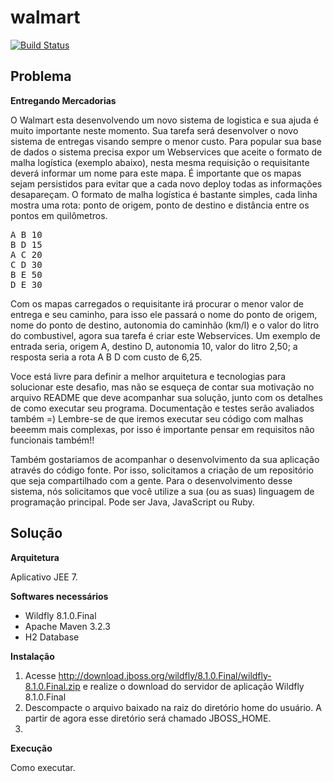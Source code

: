 walmart
=======

[![Build Status](https://travis-ci.org/andersonlf/walmart.svg?branch=master)](https://travis-ci.org/andersonlf/walmart)


Problema
--------

**Entregando Mercadorias**

O Walmart esta desenvolvendo um novo sistema de logistica e sua ajuda é muito importante neste momento. Sua tarefa será desenvolver o novo sistema de entregas visando sempre o menor custo. Para popular sua base de dados o sistema precisa expor um Webservices que aceite o formato de malha logística (exemplo abaixo), nesta mesma requisição o requisitante deverá informar um nome para este mapa. É importante que os mapas sejam persistidos para evitar que a cada novo deploy todas as informações desapareçam. O formato de malha logística é bastante simples, cada linha mostra uma rota: ponto de origem, ponto de destino e distância entre os pontos em quilômetros.

<pre>
A B 10
B D 15
A C 20
C D 30
B E 50
D E 30
</pre>

Com os mapas carregados o requisitante irá procurar o menor valor de entrega e seu caminho, para isso ele passará o nome do ponto de origem, nome do ponto de destino, autonomia do caminhão (km/l) e o valor do litro do combustivel, agora sua tarefa é criar este Webservices. Um exemplo de entrada seria, origem A, destino D, autonomia 10, valor do litro 2,50; a resposta seria a rota A B D com custo de 6,25.

Voce está livre para definir a melhor arquitetura e tecnologias para solucionar este desafio, mas não se esqueça de contar sua motivação no arquivo README que deve acompanhar sua solução, junto com os detalhes de como executar seu programa. Documentação e testes serão avaliados também =) Lembre-se de que iremos executar seu código com malhas beeemm mais complexas, por isso é importante pensar em requisitos não funcionais também!!

Também gostariamos de acompanhar o desenvolvimento da sua aplicação através do código fonte. Por isso, solicitamos a criação de um repositório que seja compartilhado com a gente. Para o desenvolvimento desse sistema, nós solicitamos que você utilize a sua (ou as suas) linguagem de programação principal. Pode ser Java, JavaScript ou Ruby.


Solução
-------

**Arquitetura**

Aplicativo JEE 7.


**Softwares necessários**

  * Wildfly 8.1.0.Final
  * Apache Maven 3.2.3
  * H2 Database


**Instalação**

  1. Acesse http://download.jboss.org/wildfly/8.1.0.Final/wildfly-8.1.0.Final.zip e realize o download do servidor de aplicação Wildfly 8.1.0.Final
  2. Descompacte o arquivo baixado na raiz do diretório home do usuário. A partir de agora esse diretório será chamado JBOSS_HOME.
  3.   


**Execução**

Como executar.
